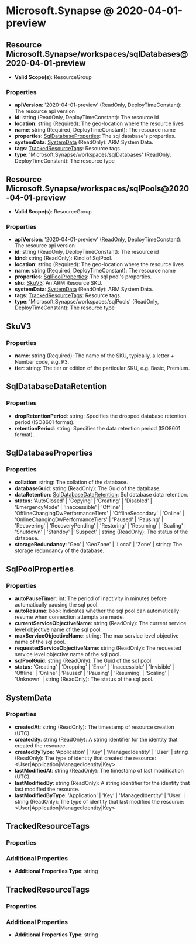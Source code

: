 # Microsoft.Synapse @ 2020-04-01-preview

## Resource Microsoft.Synapse/workspaces/sqlDatabases@2020-04-01-preview
* **Valid Scope(s)**: ResourceGroup
### Properties
* **apiVersion**: '2020-04-01-preview' (ReadOnly, DeployTimeConstant): The resource api version
* **id**: string (ReadOnly, DeployTimeConstant): The resource id
* **location**: string (Required): The geo-location where the resource lives
* **name**: string (Required, DeployTimeConstant): The resource name
* **properties**: [SqlDatabaseProperties](#sqldatabaseproperties): The sql database's properties.
* **systemData**: [SystemData](#systemdata) (ReadOnly): ARM System Data.
* **tags**: [TrackedResourceTags](#trackedresourcetags): Resource tags.
* **type**: 'Microsoft.Synapse/workspaces/sqlDatabases' (ReadOnly, DeployTimeConstant): The resource type

## Resource Microsoft.Synapse/workspaces/sqlPools@2020-04-01-preview
* **Valid Scope(s)**: ResourceGroup
### Properties
* **apiVersion**: '2020-04-01-preview' (ReadOnly, DeployTimeConstant): The resource api version
* **id**: string (ReadOnly, DeployTimeConstant): The resource id
* **kind**: string (ReadOnly): Kind of SqlPool.
* **location**: string (Required): The geo-location where the resource lives
* **name**: string (Required, DeployTimeConstant): The resource name
* **properties**: [SqlPoolProperties](#sqlpoolproperties): The sql pool's properties.
* **sku**: [SkuV3](#skuv3): An ARM Resource SKU.
* **systemData**: [SystemData](#systemdata) (ReadOnly): ARM System Data.
* **tags**: [TrackedResourceTags](#trackedresourcetags): Resource tags.
* **type**: 'Microsoft.Synapse/workspaces/sqlPools' (ReadOnly, DeployTimeConstant): The resource type

## SkuV3
### Properties
* **name**: string (Required): The name of the SKU, typically, a letter + Number code, e.g. P3.
* **tier**: string: The tier or edition of the particular SKU, e.g. Basic, Premium.

## SqlDatabaseDataRetention
### Properties
* **dropRetentionPeriod**: string: Specifies the dropped database retention period (ISO8601 format).
* **retentionPeriod**: string: Specifies the data retention period (ISO8601 format).

## SqlDatabaseProperties
### Properties
* **collation**: string: The collation of the database.
* **databaseGuid**: string (ReadOnly): The Guid of the database.
* **dataRetention**: [SqlDatabaseDataRetention](#sqldatabasedataretention): Sql database data retention.
* **status**: 'AutoClosed' | 'Copying' | 'Creating' | 'Disabled' | 'EmergencyMode' | 'Inaccessible' | 'Offline' | 'OfflineChangingDwPerformanceTiers' | 'OfflineSecondary' | 'Online' | 'OnlineChangingDwPerformanceTiers' | 'Paused' | 'Pausing' | 'Recovering' | 'RecoveryPending' | 'Restoring' | 'Resuming' | 'Scaling' | 'Shutdown' | 'Standby' | 'Suspect' | string (ReadOnly): The status of the database.
* **storageRedundancy**: 'Geo' | 'GeoZone' | 'Local' | 'Zone' | string: The storage redundancy of the database.

## SqlPoolProperties
### Properties
* **autoPauseTimer**: int: The period of inactivity in minutes before automatically pausing the sql pool.
* **autoResume**: bool: Indicates whether the sql pool can automatically resume when connection attempts are made.
* **currentServiceObjectiveName**: string (ReadOnly): The current service level objective name of the sql pool.
* **maxServiceObjectiveName**: string: The max service level objective name of the sql pool.
* **requestedServiceObjectiveName**: string (ReadOnly): The requested service level objective name of the sql pool.
* **sqlPoolGuid**: string (ReadOnly): The Guid of the sql pool.
* **status**: 'Creating' | 'Dropping' | 'Error' | 'Inaccessible' | 'Invisible' | 'Offline' | 'Online' | 'Paused' | 'Pausing' | 'Resuming' | 'Scaling' | 'Unknown' | string (ReadOnly): The status of the sql pool.

## SystemData
### Properties
* **createdAt**: string (ReadOnly): The timestamp of resource creation (UTC).
* **createdBy**: string (ReadOnly): A string identifier for the identity that created the resource.
* **createdByType**: 'Application' | 'Key' | 'ManagedIdentity' | 'User' | string (ReadOnly): The type of identity that created the resource: <User|Application|ManagedIdentity|Key>
* **lastModifiedAt**: string (ReadOnly): The timestamp of last modification (UTC).
* **lastModifiedBy**: string (ReadOnly): A string identifier for the identity that last modified the resource.
* **lastModifiedByType**: 'Application' | 'Key' | 'ManagedIdentity' | 'User' | string (ReadOnly): The type of identity that last modified the resource: <User|Application|ManagedIdentity|Key>

## TrackedResourceTags
### Properties
### Additional Properties
* **Additional Properties Type**: string

## TrackedResourceTags
### Properties
### Additional Properties
* **Additional Properties Type**: string

